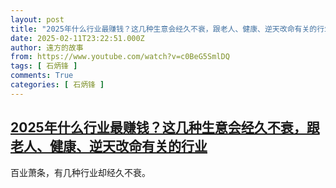 ```yaml
---
layout: post
title: "2025年什么行业最赚钱？这几种生意会经久不衰，跟老人、健康、逆天改命有关的行业"
date: 2025-02-11T23:22:51.000Z
author: 遠方的故事
from: https://www.youtube.com/watch?v=c0BeG5SmlDQ
tags: [ 石炳锋 ]
comments: True
categories: [ 石炳锋 ]
---
```

<!--1739316171000-->
[2025年什么行业最赚钱？这几种生意会经久不衰，跟老人、健康、逆天改命有关的行业](https://www.youtube.com/watch?v=c0BeG5SmlDQ)
------

<div>
百业萧条，有几种行业却经久不衰。
</div>
